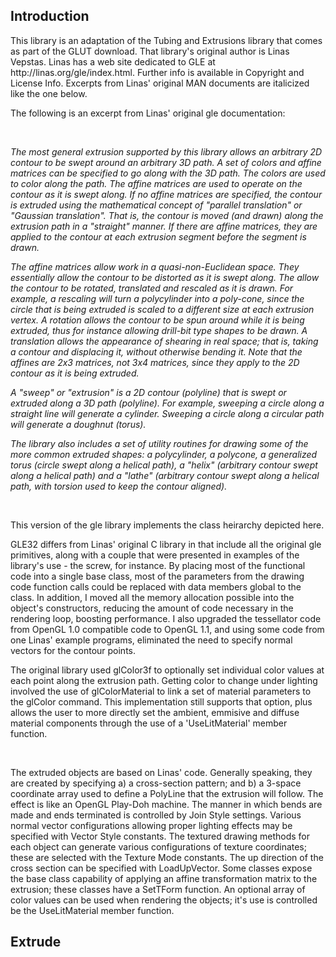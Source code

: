 <h2>Introduction</h2>

<p>This library is an adaptation of the Tubing and Extrusions library that comes as part of the GLUT download. That library's original 
author is Linas Vepstas. Linas has a web site dedicated to GLE at http://linas.org/gle/index.html. Further info is available in 
Copyright and License Info. Excerpts from Linas' original MAN documents are italicized like the one below.</p> 
<p>The following is an excerpt from Linas' original gle documentation:</p>
<br>
<p><i>The most general extrusion supported by this library allows an arbitrary 2D contour to be swept around an arbitrary 3D path. 
A set of colors and affine matrices can be specified to go along with the 3D path. The colors are used to color along the path. The 
affine matrices are used to operate on the contour as it is swept along. If no affine matrices are specified, the contour is extruded 
using the mathematical concept of "parallel translation" or "Gaussian translation". That is, the contour is moved (and drawn) along 
the extrusion path in a "straight" manner. If there are affine matrices, they are applied to the contour at each extrusion segment 
before the segment is drawn.</i></p>
<p><i>The affine matrices allow work in a quasi-non-Euclidean space. They essentially allow the contour to be distorted as it is 
swept along. The allow the contour to be rotated, translated and rescaled as it is drawn. For example, a rescaling will turn a 
polycylinder into a poly-cone, since the circle that is being extruded is scaled to a different size at each extrusion vertex. A rotation 
allows the contour to be spun around while it is being extruded, thus for instance allowing drill-bit type shapes to be drawn. A 
translation allows the appearance of shearing in real space; that is, taking a contour and displacing it, without otherwise bending it. 
Note that the affines are 2x3 matrices, not 3x4 matrices, since they apply to the 2D contour as it is being extruded.</i></p>
<p><i>A "sweep" or "extrusion" is a 2D contour (polyline) that is swept or extruded along a 3D path (polyline). For example, 
sweeping a circle along a straight line will generate a cylinder. Sweeping a circle along a circular path will generate a 
doughnut (torus).</i></p>
<p><i>The library also includes a set of utility routines for drawing some of the more common extruded shapes: a polycylinder, a 
polycone, a generalized torus (circle swept along a helical path), a "helix" (arbitrary contour swept along a helical path) and a 
"lathe" (arbitrary contour swept along a helical path, with torsion used to keep the contour aligned).</i></p>
<br>
<p> This version of the gle library implements the class heirarchy depicted here.</p>
<p>GLE32 differs from Linas' original C library in that include all the original gle primitives, along with a couple that were presented 
in examples of the library's use - the screw, for instance. By placing most of the functional code into a single base class, most of the 
parameters from the drawing code function calls could be replaced with data members global to the class. In addition, I moved all 
the memory allocation possible into the object's constructors, reducing the amount of code necessary in the rendering loop, boosting 
performance. I also upgraded the tessellator code from OpenGL 1.0 compatible code to OpenGL 1.1, and using some code from 
one Linas' example programs, eliminated the need to specify normal vectors for the contour points.</p>
<p>The original library used glColor3f to optionally set individual color values at each point along the extrusion path. Getting color to 
change under lighting involved the use of glColorMaterial to link a set of material parameters to the glColor command. This 
implementation still supports that option, plus allows the user to more directly set the ambient, emmisive and diffuse material 
components through the use of a 'UseLitMaterial' member function.</p>
<br>
<p>The extruded objects are based on Linas' code. Generally speaking, they are created by specifying a) 
a cross-section pattern; and b) a 3-space coordinate array used to define a PolyLine that the extrusion will follow. The effect is 
like an OpenGL Play-Doh machine. The manner in which bends are made and ends terminated is controlled by Join Style settings. 
Various normal vector configurations allowing proper lighting effects may be specified with Vector Style constants. The textured 
drawing methods for each object can generate various configurations of texture coordinates; these are selected with the Texture 
Mode constants. The up direction of the cross section can be specified with LoadUpVector. Some classes expose the base class 
capability of applying an affine transformation matrix to the extrusion; these classes have a SetTForm function. An optional 
array of color values can be used when rendering the objects; it's use is controlled be the UseLitMaterial member function.

<h2>Extrude</h2>